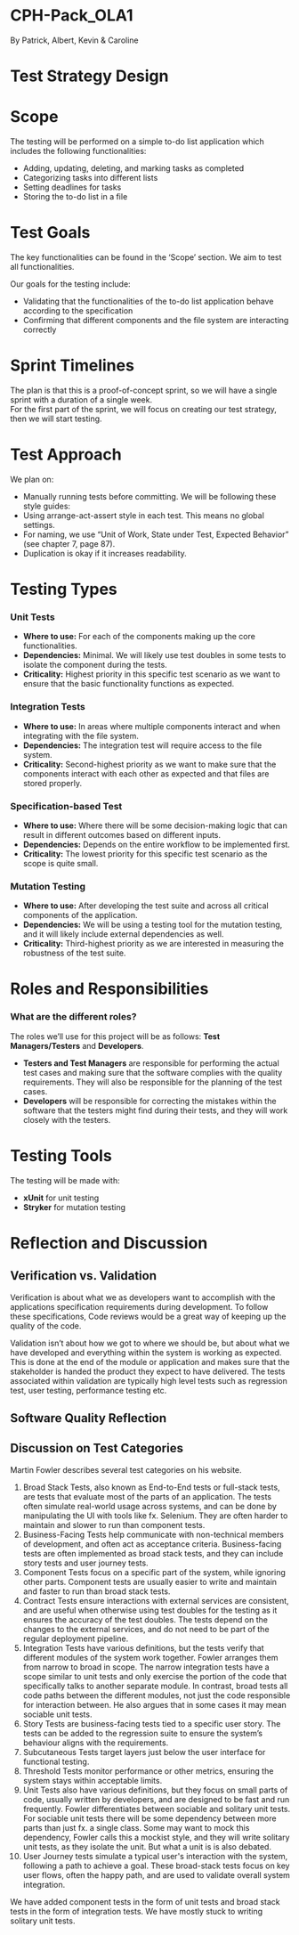 # CPH-Pack_OLA1
By Patrick, Albert, Kevin & Caroline

# Test Strategy Design
# Scope
The testing will be performed on a simple to-do list application which includes the following functionalities:
- Adding, updating, deleting, and marking tasks as completed
- Categorizing tasks into different lists
- Setting deadlines for tasks
- Storing the to-do list in a file

# Test Goals
The key functionalities can be found in the ‘Scope’ section. We aim to test all functionalities.

Our goals for the testing include:
- Validating that the functionalities of the to-do list application behave according to the specification
- Confirming that different components and the file system are interacting correctly

# Sprint Timelines
The plan is that this is a proof-of-concept sprint, so we will have a single sprint with a duration of a single week.  
For the first part of the sprint, we will focus on creating our test strategy, then we will start testing.

# Test Approach
We plan on:
- Manually running tests before committing.
We will be following these style guides:
- Using arrange-act-assert style in each test. This means no global settings.
- For naming, we use “Unit of Work, State under Test, Expected Behavior” (see chapter 7, page 87).  
- Duplication is okay if it increases readability.  

# Testing Types

### Unit Tests
- **Where to use:** For each of the components making up the core functionalities.
- **Dependencies:** Minimal. We will likely use test doubles in some tests to isolate the component during the tests.
- **Criticality:** Highest priority in this specific test scenario as we want to ensure that the basic functionality functions as expected.

### Integration Tests
- **Where to use:** In areas where multiple components interact and when integrating with the file system.
- **Dependencies:** The integration test will require access to the file system.
- **Criticality:** Second-highest priority as we want to make sure that the components interact with each other as expected and that files are stored properly.

### Specification-based Test
- **Where to use:** Where there will be some decision-making logic that can result in different outcomes based on different inputs.
- **Dependencies:** Depends on the entire workflow to be implemented first.
- **Criticality:** The lowest priority for this specific test scenario as the scope is quite small.

### Mutation Testing
- **Where to use:** After developing the test suite and across all critical components of the application.
- **Dependencies:** We will be using a testing tool for the mutation testing, and it will likely include external dependencies as well.
- **Criticality:** Third-highest priority as we are interested in measuring the robustness of the test suite.

# Roles and Responsibilities

### What are the different roles?
The roles we’ll use for this project will be as follows: **Test Managers/Testers** and **Developers**.
- **Testers and Test Managers** are responsible for performing the actual test cases and making sure that the software complies with the quality requirements. They will also be responsible for the planning of the test cases.
- **Developers** will be responsible for correcting the mistakes within the software that the testers might find during their tests, and they will work closely with the testers.

# Testing Tools
The testing will be made with:
- **xUnit** for unit testing
- **Stryker** for mutation testing

# Reflection and Discussion
## Verification vs. Validation
Verification is about what we as developers want to accomplish with the applications specification requirements during development. To follow these specifications, Code reviews would be a great way of keeping up the quality of the code.

Validation isn’t about how we got to where we should be, but about what we have developed and everything within the system is working as expected. This is done at the end of the module or application and makes sure that the stakeholder is handed the product they expect to have delivered. The tests associated within validation are typically high level tests such as regression test, user testing, performance testing etc.

## Software Quality Reflection

## Discussion on Test Categories
Martin Fowler describes several test categories on his website. 
1. Broad Stack Tests, also known as End-to-End tests or full-stack tests, are tests that evaluate most of the parts of an application. The tests often simulate real-world usage across systems, and can be done by manipulating the UI with tools like fx. Selenium. They are often harder to maintain and slower to run than component tests.
2. Business-Facing Tests help communicate with non-technical members of development, and often act as acceptance criteria. Business-facing tests are often implemented as broad stack tests, and they can include story tests and user journey tests.
3. Component Tests focus on a specific part of the system, while ignoring other parts. Component tests are usually easier to write and maintain and faster to run than broad stack tests.
4. Contract Tests ensure interactions with external services are consistent, and are useful when otherwise using test doubles for the testing as it ensures the accuracy of the test doubles. The tests depend on the changes to the external services, and do not need to be part of the regular deployment pipeline.
5. Integration Tests have various definitions, but the tests verify that different modules of the system work together. Fowler arranges them from narrow to broad in scope. The narrow integration tests have a scope similar to unit tests and only exercise the portion of the code that specifically talks to another separate module. In contrast, broad tests all code paths between the different modules, not just the code responsible for interaction between. He also argues that in some cases it may mean sociable unit tests. 
6. Story Tests are business-facing tests tied to a specific user story. The tests can be added to the regression suite to ensure the system’s behaviour aligns with the requirements.
7. Subcutaneous Tests target layers just below the user interface for functional testing.
8. Threshold Tests monitor performance or other metrics, ensuring the system stays within acceptable limits.
9. Unit Tests also have various definitions, but they focus on small parts of code, usually written by developers, and are designed to be fast and run frequently. Fowler differentiates between sociable and solitary unit tests. For sociable unit tests there will be some dependency between more parts than just fx. a single class. Some may want to mock this dependency, Fowler calls this a mockist style, and they will write solitary unit tests, as they isolate the unit. But what a unit is is also debated.
10. User Journey tests simulate a typical user's interaction with the system, following a path to achieve a goal. These broad-stack tests focus on key user flows, often the happy path, and are used to validate overall system integration.

We have added component tests in the form of unit tests and broad stack tests in the form of integration tests. We have mostly stuck to writing solitary unit tests.

